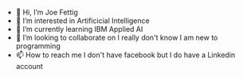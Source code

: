 - 👋 Hi, I’m Joe Fettig
- 👀 I’m interested in Artificicial Intelligence  
- 🌱 I’m currently learning IBM Applied AI
- 💞️ I’m looking to collaborate on I really don't know I am new to programming 
- 📫 How to reach me I don't have facebook but I do have a Linkedin account

<!---
joefttg541/joefttg541 is a ✨ special ✨ repository because its `README.md` (this file) appears on your GitHub profile.
You can click the Preview link to take a look at your changes.
--->
